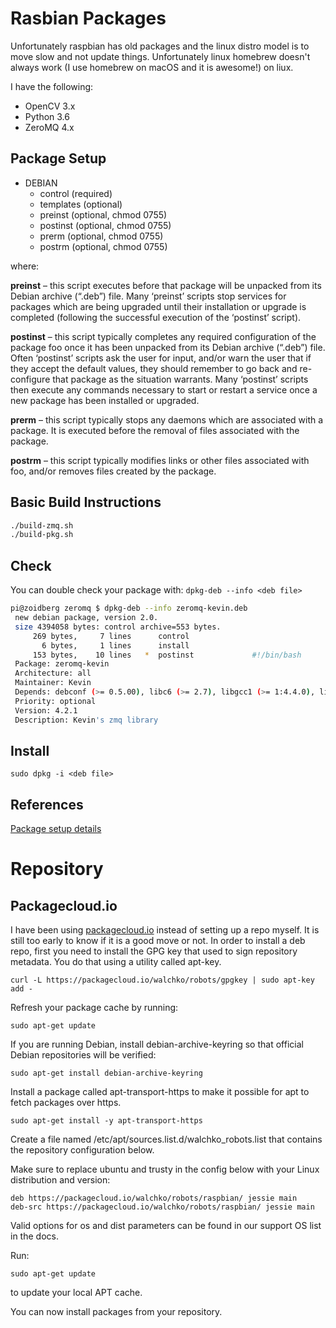 # Rasbian Packages

Unfortunately raspbian has old packages and the linux distro model is to move
slow and not update things. Unfortunately linux homebrew doesn't always work
(I use homebrew on macOS and it is awesome!) on liux.

I have the following:

- OpenCV 3.x
- Python 3.6
- ZeroMQ 4.x

## Package Setup

- DEBIAN
    - control (required)
    - templates (optional)
    - preinst (optional, chmod 0755)
    - postinst (optional, chmod 0755)
    - prerm (optional, chmod 0755)
    - postrm (optional, chmod 0755)
 
 where:
 
**preinst** – this script executes before that package will be unpacked from its Debian archive (“.deb”) file. Many ‘preinst’ scripts stop services for packages which are being upgraded until their installation or upgrade is completed (following the successful execution of the ‘postinst’ script).

**postinst** – this script typically completes any required configuration of the package foo once it has been unpacked from its Debian archive (“.deb”) file. Often ‘postinst’ scripts ask the user for input, and/or warn the user that if they accept the default values, they should remember to go back and re-configure that package as the situation warrants. Many ‘postinst’ scripts then execute any commands necessary to start or restart a service once a new package has been installed or upgraded.

**prerm** – this script typically stops any daemons which are associated with a package. It is executed before the removal of files associated with the package.

**postrm** – this script typically modifies links or other files associated with foo, and/or removes files created by the package.

## Basic Build Instructions

``` bash
./build-zmq.sh
./build-pkg.sh
```

## Check

You can double check your package with: `dpkg-deb --info <deb file>`

```bash
pi@zoidberg zeromq $ dpkg-deb --info zeromq-kevin.deb 
 new debian package, version 2.0.
 size 4394058 bytes: control archive=553 bytes.
     269 bytes,     7 lines      control              
       6 bytes,     1 lines      install              
     153 bytes,    10 lines   *  postinst             #!/bin/bash
 Package: zeromq-kevin
 Architecture: all
 Maintainer: Kevin
 Depends: debconf (>= 0.5.00), libc6 (>= 2.7), libgcc1 (>= 1:4.4.0), libpgm-5.1-0 (>= 5.1.116~dfsg), libsodium13 (>= 0.6.0), libstdc++6 (>= 4.9)
 Priority: optional
 Version: 4.2.1
 Description: Kevin's zmq library
 ```

## Install

`sudo dpkg -i <deb file>`

## References

 [Package setup details](https://www.leaseweb.com/labs/2013/06/creating-custom-debian-packages/)
 
# Repository

## Packagecloud.io

I have been using [packagecloud.io](https://packagecloud.io) instead of setting up a repo myself.
It is still too early to know if it is a good move or not.
In order to install a deb repo, first you need to install the GPG key that used to sign 
repository metadata. You do that using a utility called apt-key.

    curl -L https://packagecloud.io/walchko/robots/gpgkey | sudo apt-key add -

Refresh your package cache by running:

    sudo apt-get update

If you are running Debian, install debian-archive-keyring so that official Debian 
repositories will be verified:

    sudo apt-get install debian-archive-keyring

Install a package called apt-transport-https to make it possible for apt to fetch 
packages over https.

    sudo apt-get install -y apt-transport-https

Create a file named /etc/apt/sources.list.d/walchko_robots.list that contains the repository 
configuration below.

Make sure to replace ubuntu and trusty in the config below with your Linux distribution 
and version:

    deb https://packagecloud.io/walchko/robots/raspbian/ jessie main
    deb-src https://packagecloud.io/walchko/robots/raspbian/ jessie main

Valid options for os and dist parameters can be found in our support OS list in the docs.

Run:

    sudo apt-get update

to update your local APT cache.

You can now install packages from your repository.
